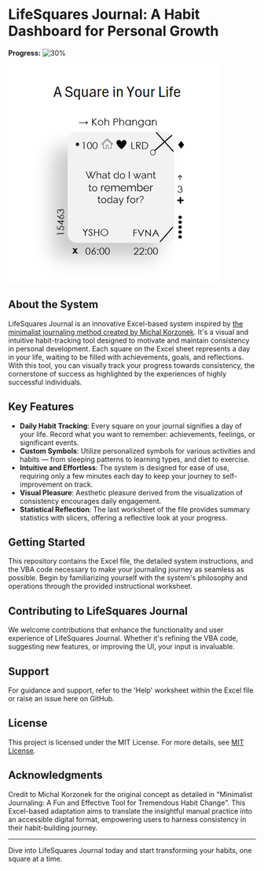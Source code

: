 # LifeSquares Journal: A Habit Dashboard for Personal Growth

**Progress:** ![30%](https://progress-bar.dev/30)

![A Sample LifeSquare](https://github.com/raphaelschagerl/LifeSquares/blob/main/images/Square_in_Your_Life.png)

## About the System
LifeSquares Journal is an innovative Excel-based system inspired by [the minimalist journaling method created by Michal Korzonek](https://betterhumans.pub/draft-how-to-hack-your-brain-to-achieve-consistency-that-lasts-7f5fdc520d28). It's a visual and intuitive habit-tracking tool designed to motivate and maintain consistency in personal development. Each square on the Excel sheet represents a day in your life, waiting to be filled with achievements, goals, and reflections. With this tool, you can visually track your progress towards consistency, the cornerstone of success as highlighted by the experiences of highly successful individuals.

## Key Features
- **Daily Habit Tracking**: Every square on your journal signifies a day of your life. Record what you want to remember: achievements, feelings, or significant events.
- **Custom Symbols**: Utilize personalized symbols for various activities and habits — from sleeping patterns to learning types, and diet to exercise.
- **Intuitive and Effortless**: The system is designed for ease of use, requiring only a few minutes each day to keep your journey to self-improvement on track.
- **Visual Pleasure**: Aesthetic pleasure derived from the visualization of consistency encourages daily engagement.
- **Statistical Reflection**: The last worksheet of the file provides summary statistics with slicers, offering a reflective look at your progress.

## Getting Started
This repository contains the Excel file, the detailed system instructions, and the VBA code necessary to make your journaling journey as seamless as possible. Begin by familiarizing yourself with the system's philosophy and operations through the provided instructional worksheet.

## Contributing to LifeSquares Journal
We welcome contributions that enhance the functionality and user experience of LifeSquares Journal. Whether it's refining the VBA code, suggesting new features, or improving the UI, your input is invaluable.

## Support
For guidance and support, refer to the 'Help' worksheet within the Excel file or raise an issue here on GitHub.

## License

This project is licensed under the MIT License. For more details, see [MIT License](https://opensource.org/licenses/MIT).


## Acknowledgments
Credit to Michal Korzonek for the original concept as detailed in "Minimalist Journaling: A Fun and Effective Tool for Tremendous Habit Change". This Excel-based adaptation aims to translate the insightful manual practice into an accessible digital format, empowering users to harness consistency in their habit-building journey.

---

Dive into LifeSquares Journal today and start transforming your habits, one square at a time.
